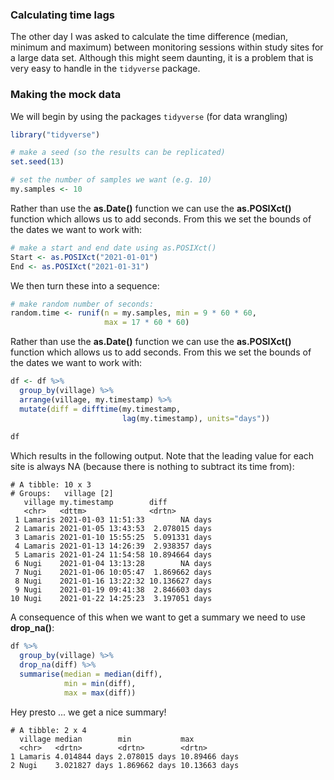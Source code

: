 ### Calculating time lags
The other day I was asked to calculate the time difference (median, minimum and maximum) between monitoring sessions within study sites for a large data set. 
Although this might seem daunting, it is a problem that is very easy to handle in the `tidyverse` package.

### Making the mock data
We will begin by using the packages `tidyverse` (for data wrangling)

```r
library("tidyverse")

# make a seed (so the results can be replicated)
set.seed(13)

# set the number of samples we want (e.g. 10)
my.samples <- 10
```
Rather than use the **as.Date()** function we can use the **as.POSIXct()** function which allows us to add seconds. From this we set the bounds of the dates we want to work with:

```r
# make a start and end date using as.POSIXct()
Start <- as.POSIXct("2021-01-01")
End <- as.POSIXct("2021-01-31")
```

We then turn these into a sequence:

```r
# make random number of seconds:
random.time <- runif(n = my.samples, min = 9 * 60 * 60, 
                     max = 17 * 60 * 60)
```   

Rather than use the **as.Date()** function we can use the **as.POSIXct()** function which allows us to add seconds. From this we set the bounds of the dates we want to work with:

```r
df <- df %>%
  group_by(village) %>%
  arrange(village, my.timestamp) %>%
  mutate(diff = difftime(my.timestamp, 
                         lag(my.timestamp), units="days"))
                         
df
```      
Which results in the following output. Note that the leading value for each site is always NA (because there is nothing to subtract its time from):

```
# A tibble: 10 x 3
# Groups:   village [2]
   village my.timestamp        diff          
   <chr>   <dttm>              <drtn>        
 1 Lamaris 2021-01-03 11:51:33        NA days
 2 Lamaris 2021-01-05 13:43:53  2.078015 days
 3 Lamaris 2021-01-10 15:55:25  5.091331 days
 4 Lamaris 2021-01-13 14:26:39  2.938357 days
 5 Lamaris 2021-01-24 11:54:58 10.894664 days
 6 Nugi    2021-01-04 13:13:28        NA days
 7 Nugi    2021-01-06 10:05:47  1.869662 days
 8 Nugi    2021-01-16 13:22:32 10.136627 days
 9 Nugi    2021-01-19 09:41:38  2.846603 days
10 Nugi    2021-01-22 14:25:23  3.197051 days
```
 A consequence of this when we want to get a summary we need to use **drop_na()**:
  
```r
df %>%
  group_by(village) %>%
  drop_na(diff) %>%
  summarise(median = median(diff), 
            min = min(diff), 
            max = max(diff))
```

Hey presto ... we get a nice summary!

```
# A tibble: 2 x 4
  village median        min           max          
  <chr>   <drtn>        <drtn>        <drtn>       
1 Lamaris 4.014844 days 2.078015 days 10.89466 days
2 Nugi    3.021827 days 1.869662 days 10.13663 days
```
